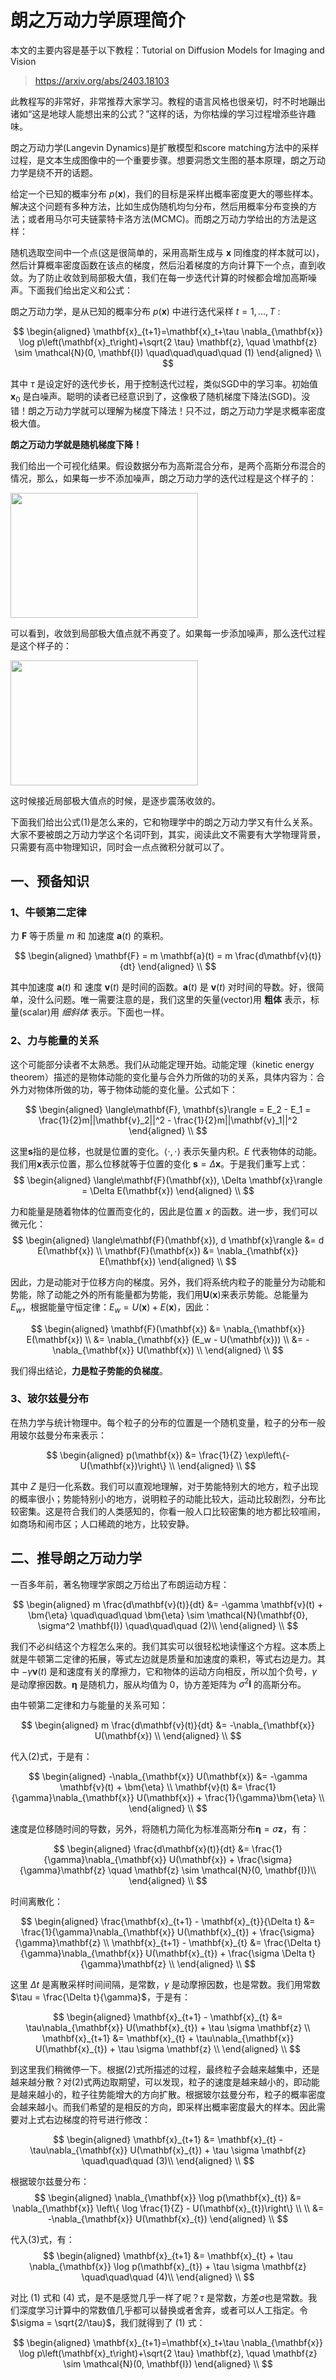 
# 朗之万动力学原理简介

本文的主要内容是基于以下教程：Tutorial on Diffusion Models for Imaging and Vision

> https://arxiv.org/abs/2403.18103

此教程写的非常好，非常推荐大家学习。教程的语言风格也很亲切，时不时地蹦出诸如“这是地球人能想出来的公式？”这样的话，为你枯燥的学习过程增添些许趣味。

朗之万动力学(Langevin Dynamics)是扩散模型和score matching方法中的采样过程，是文本生成图像中的一个重要步骤。想要洞悉文生图的基本原理，朗之万动力学是绕不开的话题。

给定一个已知的概率分布 $p(\mathbf{x})$，我们的目标是采样出概率密度更大的哪些样本。解决这个问题有多种方法，比如生成伪随机均匀分布，然后用概率分布变换的方法；或者用马尔可夫链蒙特卡洛方法(MCMC)。而朗之万动力学给出的方法是这样：

随机选取空间中一个点(这是很简单的，采用高斯生成与 $\mathbf{x}$ 同维度的样本就可以)，然后计算概率密度函数在该点的梯度，然后沿着梯度的方向计算下一个点，直到收敛。为了防止收敛到局部极大值，我们在每一步迭代计算的时候都会增加高斯噪声。下面我们给出定义和公式：

朗之万动力学，是从已知的概率分布 $p(\mathbf{x})$ 中进行迭代采样 $t=1, \ldots, T$ :

$$
\begin{aligned}
\mathbf{x}_{t+1}=\mathbf{x}_t+\tau \nabla_{\mathbf{x}} \log p\left(\mathbf{x}_t\right)+\sqrt{2 \tau} \mathbf{z}, \quad \mathbf{z} \sim \mathcal{N}(0, \mathbf{I})  \quad\quad\quad\quad   (1)
\end{aligned}
\\
$$

其中 $\tau$ 是设定好的迭代步长，用于控制迭代过程，类似SGD中的学习率。初始值 $\mathbf{x}_0$ 是白噪声。聪明的读者已经意识到了，这像极了随机梯度下降法(SGD)。没错！朗之万动力学就可以理解为梯度下降法！只不过，朗之万动力学是求概率密度极大值。

**朗之万动力学就是随机梯度下降！**

我们给出一个可视化结果。假设数据分布为高斯混合分布，是两个高斯分布混合的情况，那么，如果每一步不添加噪声，朗之万动力学的迭代过程是这个样子的：

<img src="https://pic4.zhimg.com/80/v2-21f3dfdf2659e2969328f48f5440f663.png" width="300" height="200" />

可以看到，收敛到局部极大值点就不再变了。如果每一步添加噪声，那么迭代过程是这个样子的：

<img src="https://pic4.zhimg.com/80/v2-ad92cc1fa15b142d571c1257d43e7435.png" width="300" height="200" />

这时候接近局部极大值点的时候，是逐步震荡收敛的。

下面我们给出公式(1)是怎么来的，它和物理学中的朗之万动力学又有什么关系。大家不要被朗之万动力学这个名词吓到，其实，阅读此文不需要有大学物理背景，只需要有高中物理知识，同时会一点点微积分就可以了。

## 一、预备知识

### 1、牛顿第二定律

力 $\mathbf{F}$ 等于质量 $m$ 和 加速度 $\mathbf{a}(t)$ 的乘积。

$$
\begin{aligned}
\mathbf{F} = m \mathbf{a}(t) = m \frac{d\mathbf{v}(t)}{dt}
\end{aligned}
\\
$$

其中加速度 $\mathbf{a}(t)$ 和 速度 $\mathbf{v}(t)$ 是时间的函数。$\mathbf{a}(t)$ 是 $\mathbf{v}(t)$ 对时间的导数。好，很简单，没什么问题。唯一需要注意的是，我们这里的矢量(vector)用 **粗体** 表示，标量(scalar)用 *细斜体* 表示。下面也一样。

### 2、力与能量的关系

这个可能部分读者不太熟悉。我们从动能定理开始。动能定理（kinetic energy theorem）描述的是物体动能的变化量与合外力所做的功的关系，具体内容为：合外力对物体所做的功，等于物体动能的变化量。公式如下：

$$
\begin{aligned}
\langle\mathbf{F}, \mathbf{s}\rangle = E_2 - E_1 = \frac{1}{2}m||\mathbf{v}_2||^2 - \frac{1}{2}m||\mathbf{v}_1||^2
\end{aligned}
\\
$$

这里$\mathbf{s}$指的是位移，也就是位置的变化。$\langle\cdot, \cdot\rangle$ 表示矢量内积。$E$ 代表物体的动能。我们用$\mathbf{x}$表示位置，那么位移就等于位置的变化 $\mathbf{s} = \Delta \mathbf{x}$。于是我们重写上式：
$$
\begin{aligned}
\langle\mathbf{F}(\mathbf{x}), \Delta \mathbf{x}\rangle = \Delta E(\mathbf{x})
\end{aligned}
\\
$$

力和能量是随着物体的位置而变化的，因此是位置 $x$ 的函数。进一步，我们可以微元化：
$$
\begin{aligned}
\langle\mathbf{F}(\mathbf{x}), d \mathbf{x}\rangle  &= d E(\mathbf{x}) \\
\mathbf{F}(\mathbf{x}) &= \nabla_{\mathbf{x}} E(\mathbf{x})
\end{aligned}
\\
$$

因此，力是动能对于位移方向的梯度。另外，我们将系统内粒子的能量分为动能和势能，除了动能之外的所有能量都为势能，我们用$\mathbf{U}(\mathbf{x})$来表示势能。总能量为$E_w$，根据能量守恒定律：$E_w = U(\mathbf{x}) + E(\mathbf{x})$，因此：

$$
\begin{aligned}
\mathbf{F}(\mathbf{x}) &= \nabla_{\mathbf{x}} E(\mathbf{x}) \\
&= \nabla_{\mathbf{x}} (E_w - U(\mathbf{x})) \\
&= - \nabla_{\mathbf{x}} U(\mathbf{x}) \\
\end{aligned}
\\
$$

我们得出结论，**力是粒子势能的负梯度**。

### 3、玻尔兹曼分布

在热力学与统计物理中。每个粒子的分布的位置是一个随机变量，粒子的分布一般用玻尔兹曼分布来表示：

$$
\begin{aligned}
p(\mathbf{x}) &= \frac{1}{Z} \exp\left\{-U(\mathbf{x})\right\}  \\
\end{aligned}
\\
$$

其中 $Z$ 是归一化系数。我们可以直观地理解，对于势能特别大的地方，粒子出现的概率很小；势能特别小的地方，说明粒子的动能比较大，运动比较剧烈，分布比较密集。这是符合我们的人类感知的，你看一般人口比较密集的地方都比较喧闹，如商场和闹市区；人口稀疏的地方，比较安静。

## 二、推导朗之万动力学

一百多年前，著名物理学家朗之万给出了布朗运动方程：

$$
\begin{aligned}
m \frac{d\mathbf{v}(t)}{dt} &= -\gamma \mathbf{v}(t) + \bm{\eta} \quad\quad\quad \bm{\eta} \sim \mathcal{N}(\mathbf{0}, \sigma^2 \mathbf{I})  \quad\quad\quad (2)\\
\end{aligned}
\\
$$

我们不必纠结这个方程怎么来的。我们其实可以很轻松地读懂这个方程。这本质上就是牛顿第二定律的拓展，等式左边就是质量和加速度的乘积，等式右边是力。其中 $-\gamma \mathbf{v}(t)$ 是和速度有关的摩擦力，它和物体的运动方向相反，所以加个负号，$\gamma$ 是动摩擦因数。$\bm{\eta}$ 是随机力，服从均值为 $0$，协方差矩阵为 $\sigma^2 \mathbf{I}$ 的高斯分布。

由牛顿第二定律和力与能量的关系可知：

$$
\begin{aligned}
m \frac{d\mathbf{v}(t)}{dt} &= -\nabla_{\mathbf{x}} U(\mathbf{x}) \\
\end{aligned}
\\
$$

代入(2)式，于是有：

$$
\begin{aligned}
-\nabla_{\mathbf{x}} U(\mathbf{x}) &= -\gamma \mathbf{v}(t) + \bm{\eta}  \\
\mathbf{v}(t) &= \frac{1}{\gamma}\nabla_{\mathbf{x}} U(\mathbf{x}) + \frac{1}{\gamma}\bm{\eta}  \\
\end{aligned}
\\
$$

速度是位移随时间的导数，另外，将随机力简化为标准高斯分布$\bm{\eta} = \sigma \mathbf{z}$，有：

$$
\begin{aligned}
\frac{d\mathbf{x}(t)}{dt} &= \frac{1}{\gamma}\nabla_{\mathbf{x}} U(\mathbf{x}) + \frac{\sigma}{\gamma}\mathbf{z} \quad \mathbf{z} \sim \mathcal{N}(0, \mathbf{I})\\
\end{aligned}
\\
$$

时间离散化：

$$
\begin{aligned}
\frac{\mathbf{x}_{t+1} - \mathbf{x}_{t}}{\Delta t} &= \frac{1}{\gamma}\nabla_{\mathbf{x}} U(\mathbf{x}_{t}) + \frac{\sigma}{\gamma}\mathbf{z}  \\
\mathbf{x}_{t+1} - \mathbf{x}_{t} &= \frac{\Delta t}{\gamma}\nabla_{\mathbf{x}} U(\mathbf{x}_{t}) + \frac{\sigma \Delta t}{\gamma}\mathbf{z}  \\
\end{aligned}
\\
$$

这里 $\Delta t$ 是离散采样时间间隔，是常数，$\gamma$ 是动摩擦因数，也是常数。我们用常数 $\tau = \frac{\Delta t}{\gamma}$，于是有：

$$
\begin{aligned}
\mathbf{x}_{t+1} - \mathbf{x}_{t} &= \tau\nabla_{\mathbf{x}} U(\mathbf{x}_{t}) + \tau \sigma \mathbf{z}  \\
\mathbf{x}_{t+1} &= \mathbf{x}_{t} + \tau\nabla_{\mathbf{x}} U(\mathbf{x}_{t}) + \tau \sigma \mathbf{z}  \\
\end{aligned}
\\
$$

到这里我们稍微停一下。根据(2)式所描述的过程，最终粒子会越来越集中，还是越来越分散？对(2)式两边取期望，可以发现，粒子的速度是越来越小的，即动能是越来越小的，粒子往势能增大的方向扩散。根据玻尔兹曼分布，粒子的概率密度会越来越小。而我们希望的是相反的方向，即采样出概率密度最大的样本。因此需要对上式右边梯度的符号进行修改：

$$
\begin{aligned}
\mathbf{x}_{t+1} &= \mathbf{x}_{t} - \tau\nabla_{\mathbf{x}} U(\mathbf{x}_{t}) + \tau \sigma \mathbf{z}  \quad\quad\quad (3)\\
\end{aligned}
\\
$$

根据玻尔兹曼分布：
$$
\begin{aligned}
\nabla_{\mathbf{x}} \log p(\mathbf{x}_{t}) &= \nabla_{\mathbf{x}} \left\{ \log \frac{1}{Z} - U(\mathbf{x}_{t})\right\} \\  \\
&= -\nabla_{\mathbf{x}} U(\mathbf{x}_{t})
\end{aligned}
\\
$$

代入(3)式，有：
$$
\begin{aligned}
\mathbf{x}_{t+1} &= \mathbf{x}_{t} + \tau \nabla_{\mathbf{x}} \log p(\mathbf{x}_{t}) + \tau \sigma \mathbf{z}  \quad\quad\quad (4)\\
\end{aligned}
\\
$$

对比 (1) 式和 (4) 式，是不是感觉几乎一样了呢？$\tau$ 是常数，方差$\sigma$也是常数。我们深度学习计算中的常数值几乎都可以替换或者舍弃，或者可以人工指定。令$\sigma = \sqrt{2/\tau}$，我们就得到了 (1) 式：

$$
\begin{aligned}
\mathbf{x}_{t+1}=\mathbf{x}_t+\tau \nabla_{\mathbf{x}} \log p\left(\mathbf{x}_t\right)+\sqrt{2 \tau} \mathbf{z}, \quad \mathbf{z} \sim \mathcal{N}(0, \mathbf{I}) 
\end{aligned}
\\
$$